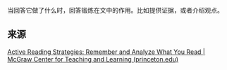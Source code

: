 当回答它做了什么时，回答锻炼在文中的作用。比如提供证据，或者介绍观点。

## 来源
[Active Reading Strategies: Remember and Analyze What You Read | McGraw Center for Teaching and Learning (princeton.edu)](https://mcgraw.princeton.edu/undergraduates/resources/resource-library/active-reading-strategies)
